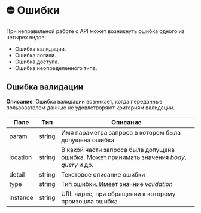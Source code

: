 # ⛔ Ошибки

При неправильной работе с API может возникнуть ошибка одного из четырех видов:
- Ошибка валидации.
- Ошибка логики.
- Ошибка доступа.
- Ошибка неопределенного типа.

## Ошибка валидации

**Описание**: Ошибка валидации возникает, когда переданные пользователем данные не удовлетворяют критериям валидации.

Поле|Тип|Описание
-|-|-
param|string|Имя параметра запроса в котором была допущена ошибка
location|string|В какой части запроса была допущена ошибка. Может принимать значения *body*, *query* и др.
detail|string|Текстовое описание ошибки
type|string|Тип ошибки. Имеет значние *validation*
instance|string|URL адрес, при обращении к которому произошла ошибка
